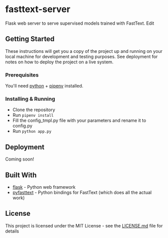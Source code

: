 # fasttext-server

Flask web server to serve supervised models trained with FastText. Edit

## Getting Started

These instructions will get you a copy of the project up and running on your local machine for development and testing purposes. See deployment for notes on how to deploy the project on a live system.

### Prerequisites

You'll need [python](http://docs.python-guide.org/en/latest/starting/installation/) + [pipenv](https://docs.pipenv.org/) installed.

### Installing & Running

* Clone the repository
* Run `pipenv install`
* Fill the config_tmpl.py file with your parameters and rename it to config.py
* Run `python app.py`

## Deployment

Coming soon!

## Built With

* [flask](http://flask.pocoo.org/) - Python web framework
* [pyfasttext](https://github.com/vrasneur/pyfasttext) - Python bindings for FastText (which does all the actual work)

## License

This project is licensed under the MIT License - see the [LICENSE.md](LICENSE.md) file for details
